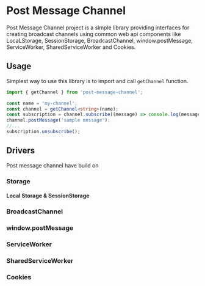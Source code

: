 # Post Message Channel
Post Message Channel project is a simple library providing interfaces for creating broadcast channels using common web api components like LocaLStorage, SessionStorage, BroadcastChannel, window.postMessage, ServiceWorker, SharedServiceWorker and Cookies.

## Usage
Simplest way to use this library is to import and call ```getChannel``` function.

```typescript 
import { getChannel } from 'post-message-channel';

const name = 'my-channel';
const channel = getChannel<string>(name);
const subscription = channel.subscribe((message) => console.log(message));
channel.postMessage('sample message');
//...
subscription.unsubscribe();

```

## Drivers
Post message channel have build on 
### Storage 

#### Local Storage & SessionStorage

### BroadcastChannel

### window.postMessage


### ServiceWorker

### SharedServiceWorker

### Cookies
